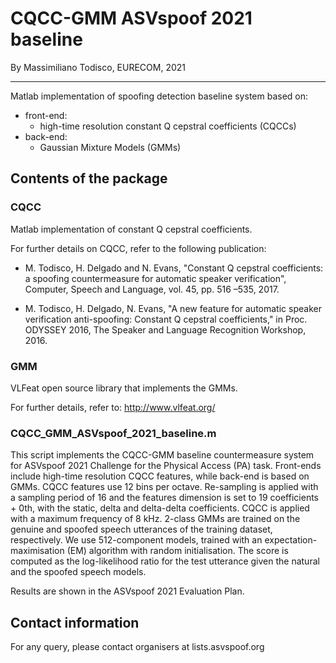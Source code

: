 # CQCC-GMM ASVspoof 2021 baseline

By Massimiliano Todisco, EURECOM, 2021

------

Matlab implementation of spoofing detection baseline system based on:
- front-end:
    - high-time resolution constant Q cepstral coefficients (CQCCs)
- back-end:
    - Gaussian Mixture Models (GMMs)

## Contents of the package

### CQCC
Matlab implementation of constant Q cepstral coefficients.

For further details on CQCC, refer to the following publication:

- M. Todisco, H. Delgado and N. Evans, "Constant Q cepstral coefficients: a spoofing countermeasure for automatic speaker verification", Computer, Speech and Language, vol. 45, pp. 516 –535, 2017.

- M. Todisco, H. Delgado, N. Evans, "A new feature for automatic speaker verification anti-spoofing: Constant Q cepstral coefficients," in Proc. ODYSSEY 2016, The Speaker and Language Recognition Workshop, 2016.

### GMM
VLFeat open source library that implements the GMMs.

For further details, refer to:
http://www.vlfeat.org/

### CQCC_GMM_ASVspoof_2021_baseline.m
This script implements the CQCC-GMM baseline countermeasure system for ASVspoof 2021 Challenge for the Physical Access (PA) task.
Front-ends include high-time resolution CQCC features, while back-end is based on GMMs.
CQCC features use 12 bins per octave. Re-sampling is applied with a sampling period of 16 and the features dimension is set to 19 coefficients + 0th, with the static, delta and delta-delta coefficients. CQCC is applied with a maximum frequency of 8 kHz.
2-class GMMs are trained on the genuine and spoofed speech utterances of the training dataset, respectively. We use 512-component models, trained with an expectation-maximisation (EM) algorithm with random initialisation. The score is computed as the log-likelihood ratio for the test utterance given the natural and the spoofed speech models.

Results are shown in the ASVspoof 2021 Evaluation Plan.

## Contact information
For any query, please contact organisers at lists.asvspoof.org

